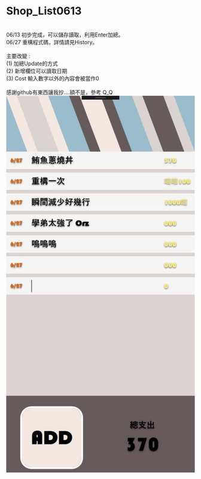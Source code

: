 # Shop_List0613
<br />
06/13 初步完成，可以儲存讀取，利用Enter加總。<br />
06/27 重構程式碼，詳情請見History。<br />
<br />
主要改變 : <br />
(1) 加總Update的方式<br /> (2) 新增欄位可以讀取日期<br /> (3) Cost 輸入數字以外的內容會被當作0<br />
<br />
感謝github有東西讓我抄....額不是，參考 Q_Q<br />

<img src=https://github.com/Yayewww/Shop_List0613/blob/master/example.jpg>

